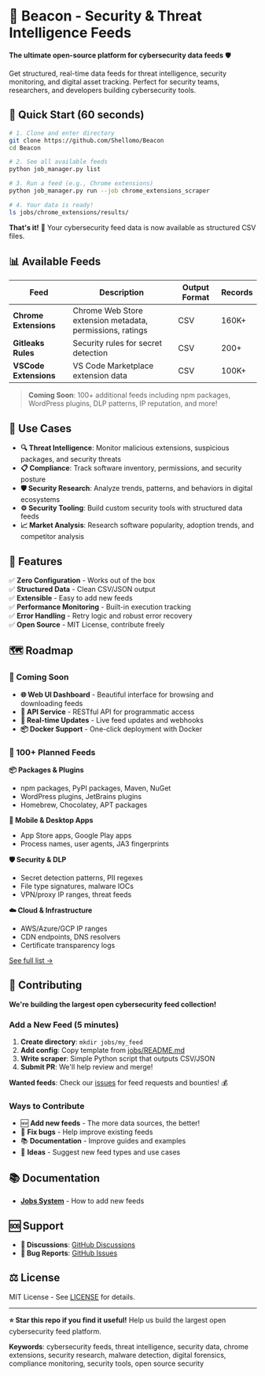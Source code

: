 # 🚨 Beacon - Security & Threat Intelligence Feeds

**The ultimate open-source platform for cybersecurity data feeds** 🛡️

Get structured, real-time data feeds for threat intelligence, security monitoring, and digital asset tracking. Perfect for security teams, researchers, and developers building cybersecurity tools.

## 🚀 Quick Start (60 seconds)

```bash
# 1. Clone and enter directory
git clone https://github.com/Shellomo/Beacon
cd Beacon

# 2. See all available feeds
python job_manager.py list

# 3. Run a feed (e.g., Chrome extensions)
python job_manager.py run --job chrome_extensions_scraper

# 4. Your data is ready!
ls jobs/chrome_extensions/results/
```

**That's it!** 🎉 Your cybersecurity feed data is now available as structured CSV files.

## 📊 Available Feeds

| Feed | Description | Output Format | Records |
|------|-------------|---------------|---------|
| **Chrome Extensions** | Chrome Web Store extension metadata, permissions, ratings | CSV | 160K+   |
| **Gitleaks Rules** | Security rules for secret detection | CSV | 200+    |
| **VSCode Extensions** | VS Code Marketplace extension data | CSV | 100K+   |

> **Coming Soon**: 100+ additional feeds including npm packages, WordPress plugins, DLP patterns, IP reputation, and more!

## 🎯 Use Cases

- **🔍 Threat Intelligence**: Monitor malicious extensions, suspicious packages, and security threats
- **📋 Compliance**: Track software inventory, permissions, and security posture  
- **🛡️ Security Research**: Analyze trends, patterns, and behaviors in digital ecosystems
- **⚙️ Security Tooling**: Build custom security tools with structured data feeds
- **📈 Market Analysis**: Research software popularity, adoption trends, and competitor analysis

## 🔧 Features

✅ **Zero Configuration** - Works out of the box  
✅ **Structured Data** - Clean CSV/JSON output  
✅ **Extensible** - Easy to add new feeds  
✅ **Performance Monitoring** - Built-in execution tracking  
✅ **Error Handling** - Retry logic and robust error recovery  
✅ **Open Source** - MIT License, contribute freely  

## 🗺️ Roadmap

### 🚧 Coming Soon
- **🌐 Web UI Dashboard** - Beautiful interface for browsing and downloading feeds
- **📡 API Service** - RESTful API for programmatic access
- **🔄 Real-time Updates** - Live feed updates and webhooks
- **📦 Docker Support** - One-click deployment with Docker

### 🎯 100+ Planned Feeds

**📦 Packages & Plugins**
- npm packages, PyPI packages, Maven, NuGet
- WordPress plugins, JetBrains plugins  
- Homebrew, Chocolatey, APT packages

**📱 Mobile & Desktop Apps**
- App Store apps, Google Play apps
- Process names, user agents, JA3 fingerprints

**🛡️ Security & DLP**
- Secret detection patterns, PII regexes
- File type signatures, malware IOCs
- VPN/proxy IP ranges, threat feeds

**☁️ Cloud & Infrastructure**  
- AWS/Azure/GCP IP ranges
- CDN endpoints, DNS resolvers
- Certificate transparency logs

[See full list →](example_feeds.txt)

## 🤝 Contributing

**We're building the largest open cybersecurity feed collection!**

### Add a New Feed (5 minutes)

1. **Create directory**: `mkdir jobs/my_feed`
2. **Add config**: Copy template from [jobs/README.md](jobs/README.md)
3. **Write scraper**: Simple Python script that outputs CSV/JSON
4. **Submit PR**: We'll help review and merge!

**Wanted feeds**: Check our [issues](https://github.com/Shellomo/Beacon/issues) for feed requests and bounties! 💰

### Ways to Contribute
- 🆕 **Add new feeds** - The more data sources, the better!
- 🐛 **Fix bugs** - Help improve existing feeds
- 📚 **Documentation** - Improve guides and examples  
- 🌟 **Ideas** - Suggest new feed types and use cases

## 📚 Documentation

- **[Jobs System](jobs/README.md)** - How to add new feeds

## 🆘 Support

- **💬 Discussions**: [GitHub Discussions](https://github.com/Shellomo/Beacon/discussions)
- **🐛 Bug Reports**: [GitHub Issues](https://github.com/Shellomo/Beacon/issues)

## ⚖️ License

MIT License - See [LICENSE](LICENSE) for details.

---

**⭐ Star this repo if you find it useful!** Help us build the largest open cybersecurity feed platform.

**Keywords**: cybersecurity feeds, threat intelligence, security data, chrome extensions, security research, malware detection, digital forensics, compliance monitoring, security tools, open source security

